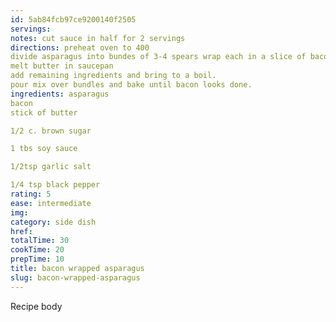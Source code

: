 ```yaml
---
id: 5ab84fcb97ce9200140f2505
servings:
notes: cut sauce in half for 2 servings
directions: preheat oven to 400
divide asparagus into bundes of 3-4 spears wrap each in a slice of bacon
melt butter in saucepan
add remaining ingredients and bring to a boil.
pour mix over bundles and bake until bacon looks done.
ingredients: asparagus
bacon
stick of butter

1/2 c. brown sugar

1 tbs soy sauce

1/2tsp garlic salt

1/4 tsp black pepper
rating: 5
ease: intermediate
img:
category: side dish
href:
totalTime: 30
cookTime: 20
prepTime: 10
title: bacon wrapped asparagus
slug: bacon-wrapped-asparagus
---
```

Recipe body
